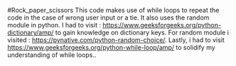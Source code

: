 #Rock_paper_scissors
This code makes use of while loops to repeat the code in the case of wrong user input or a tie. It also uses the random module in python.
I had to visit : https://www.geeksforgeeks.org/python-dictionary/amp/  to gain knowledge on dictionary keys. 
For random module i visited : https://pynative.com/python-random-choice/.
Lastly, i had to visit https://www.geeksforgeeks.org/python-while-loop/amp/ to solidify my understanding of while loops..

